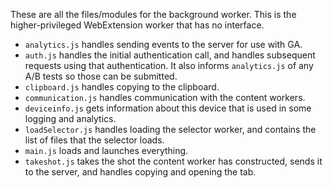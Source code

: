 These are all the files/modules for the background worker.  This is the higher-privileged WebExtension worker that has no interface.

- `analytics.js` handles sending events to the server for use with GA.
- `auth.js` handles the initial authentication call, and handles subsequent requests using that authentication.  It also informs `analytics.js` of any A/B tests so those can be submitted.
- `clipboard.js` handles copying to the clipboard.
- `communication.js` handles communication with the content workers.
- `deviceinfo.js` gets information about this device that is used in some logging and analytics.
- `loadSelector.js` handles loading the selector worker, and contains the list of files that the selector loads.
- `main.js` loads and launches everything.
- `takeshot.js` takes the shot the content worker has constructed, sends it to the server, and handles copying and opening the tab.
